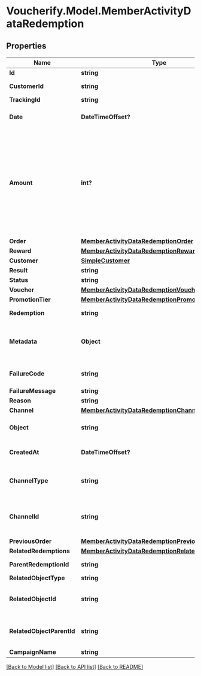 # Voucherify.Model.MemberActivityDataRedemption

## Properties

Name | Type | Description | Notes
------------ | ------------- | ------------- | -------------
**Id** | **string** | Unique redemption ID. | [optional] 
**CustomerId** | **string** | Unique customer ID of the redeeming customer. | [optional] 
**TrackingId** | **string** | Hashed customer source ID. | [optional] 
**Date** | **DateTimeOffset?** | Timestamp representing the date and time when the redemption was created in the ISO 8601 format. | [optional] 
**Amount** | **int?** | For gift cards, this is a positive integer in the smallest currency unit (e.g. 100 cents for $1.00) representing the number of redeemed credits. For loyalty cards, this is the number of loyalty points used in the transaction. In the case of redemption rollback, the numbers are expressed as negative integers. and For gift cards, this is a positive integer in the smallest currency unit (e.g. 100 cents for $1.00) representing the number of redeemed credits. For loyalty cards, this is the number of loyalty points used in the transaction. | [optional] 
**Order** | [**MemberActivityDataRedemptionOrder**](MemberActivityDataRedemptionOrder.md) |  | [optional] 
**Reward** | [**MemberActivityDataRedemptionReward**](MemberActivityDataRedemptionReward.md) |  | [optional] 
**Customer** | [**SimpleCustomer**](SimpleCustomer.md) |  | [optional] 
**Result** | **string** | Redemption result. | [optional] 
**Status** | **string** |  | [optional] 
**Voucher** | [**MemberActivityDataRedemptionVoucher**](MemberActivityDataRedemptionVoucher.md) |  | [optional] 
**PromotionTier** | [**MemberActivityDataRedemptionPromotionTier**](MemberActivityDataRedemptionPromotionTier.md) |  | [optional] 
**Redemption** | **string** | Unique redemption ID of the parent redemption. | [optional] 
**Metadata** | **Object** | The metadata object stores all custom attributes in the form of key/value pairs assigned to the redemption. and The metadata object stores all custom attributes assigned to the redemption. | [optional] 
**FailureCode** | **string** | If the result is &#x60;FAILURE&#x60;, this parameter will provide a generic reason as to why the redemption failed. | [optional] 
**FailureMessage** | **string** |  | [optional] 
**Reason** | **string** |  | [optional] 
**Channel** | [**MemberActivityDataRedemptionChannel**](MemberActivityDataRedemptionChannel.md) |  | [optional] 
**Object** | **string** | The type of the object represented by the JSON. This object stores information about the &#x60;redemption&#x60;. | [optional] 
**CreatedAt** | **DateTimeOffset?** | Timestamp representing the date and time when the redemption was created. The value is shown in the ISO 8601 format. | [optional] 
**ChannelType** | **string** | The source of the channel for the redemption rollback. A &#x60;USER&#x60; corresponds to the Voucherify Dashboard and an &#x60;API&#x60; corresponds to the API. | [optional] 
**ChannelId** | **string** | Unique channel ID of the user performing the redemption. This is either a user ID from a user using the Voucherify Dashboard or an X-APP-Id of a user using the API. | [optional] 
**PreviousOrder** | [**MemberActivityDataRedemptionPreviousOrder**](MemberActivityDataRedemptionPreviousOrder.md) |  | [optional] 
**RelatedRedemptions** | [**MemberActivityDataRedemptionRelatedRedemptions**](MemberActivityDataRedemptionRelatedRedemptions.md) |  | [optional] 
**ParentRedemptionId** | **string** | Unique redemption ID of the parent redemption. | [optional] 
**RelatedObjectType** | **string** | Defines the related object. | [optional] 
**RelatedObjectId** | **string** | Unique related object ID assigned by Voucherify, i.e. v_lfZi4rcEGe0sN9gmnj40bzwK2FH6QUno for a voucher. | [optional] 
**RelatedObjectParentId** | **string** | Unique related parent object ID assigned by Voucherify, i.e. v_lfZi4rcEGe0sN9gmnj40bzwK2FH6QUno for a voucher. | [optional] 
**CampaignName** | **string** | Campaign name | [optional] 

[[Back to Model list]](../README.md#documentation-for-models) [[Back to API list]](../README.md#documentation-for-api-endpoints) [[Back to README]](../README.md)

